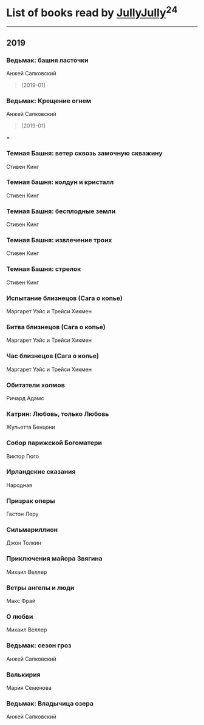 # List of books read by [JullyJully](https://plus.google.com/u/0/117443283415472077372/)<sup>24</sup>
---

## 2019

### Ведьмак: башня ласточки
Анжей Сапковский
> [2019-01] 


### Ведьмак: Крещение огнем
Анжей Сапковский
> [2019-01] 




=


### Темная Башня: ветер сквозь замочную скважину
Стивен Кинг


### Темная башня: колдун и кристалл
Стивен Кинг


### Темная Башня: бесплодные земли
Стивен Кинг


### Темная Башня: извлечение троих
Стивен Кинг


### Темная Башня: стрелок
Стивен Кинг


### Испытание близнецов (Сага о копье)
Маргарет Уэйс и Трейси Хикмен


### Битва близнецов (Сага о копье)
Маргарет Уэйс и Трейси Хикмен


### Час близнецов (Сага о копье)
Маргарет Уэйс и Трейси Хикмен


### Обитатели холмов
Ричард Адамс


### Катрин: Любовь, только Любовь
Жульетта Бенцони


### Собор парижской Богоматери
Виктор Гюго


### Ирландские сказания
Народная


### Призрак оперы
Гастон Леру


### Сильмариллион
Джон Толкин


### Приключения майора Звягина
Михаил Веллер


### Ветры ангелы и люди
Макс Фрай


### О любви
Михаил Веллер


### Ведьмак: сезон гроз
Анжей Сапковский


### Валькирия
Мария Семенова


### Ведьмак: Владычица озера
Анжей Сапковский



